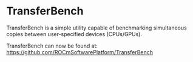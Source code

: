 # TransferBench

TransferBench is a simple utility capable of benchmarking simultaneous copies between user-specified devices (CPUs/GPUs).

TransferBench can now be found at: https://github.com/ROCmSoftwarePlatform/TransferBench
